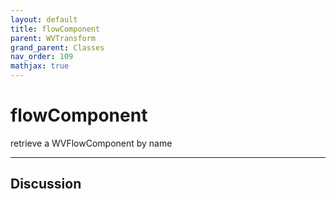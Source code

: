 ```yaml
---
layout: default
title: flowComponent
parent: WVTransform
grand_parent: Classes
nav_order: 109
mathjax: true
---
```


#  flowComponent

retrieve a WVFlowComponent by name


---

## Discussion

  
